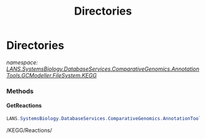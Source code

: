 ﻿---
title: Directories
---

# Directories
_namespace: [LANS.SystemsBiology.DatabaseServices.ComparativeGenomics.AnnotationTools.GCModeller.FileSystem.KEGG](N-LANS.SystemsBiology.DatabaseServices.ComparativeGenomics.AnnotationTools.GCModeller.FileSystem.KEGG.html)_





### Methods

#### GetReactions
```csharp
LANS.SystemsBiology.DatabaseServices.ComparativeGenomics.AnnotationTools.GCModeller.FileSystem.KEGG.Directories.GetReactions
```
/KEGG/Reactions/


